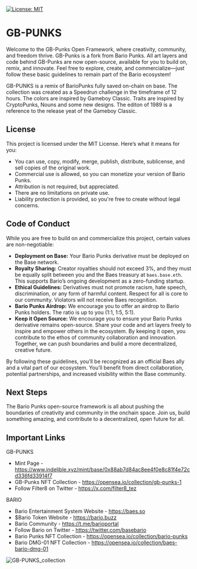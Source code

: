 [![License: MIT](https://img.shields.io/badge/License-MIT-yellow.svg)](https://opensource.org/licenses/MIT)

# GB-PUNKS

Welcome to the GB-Punks Open Framework, where creativity, community, and freedom thrive. GB-Punks is a fork from Bario Punks. All art layers and code behind GB-Punks are now open-source, available for you to build on, remix, and innovate. Feel free to explore, create, and commercialize—just follow these basic guidelines to remain part of the Bario ecosystem!

GB-PUNKS is a remix of BarioPunks fully saved on-chain on base. The collection was created as a Speedrun challenge in the timeframe of 12 hours. The colors are inspired by Gameboy Classic. Traits are inspired by CryptoPunks, Nouns and some new designs.
The editon of 1989 is a reference to the release yeat of the Gameboy Classic.

## License
This project is licensed under the MIT License. Here’s what it means for you:

* You can use, copy, modify, merge, publish, distribute, sublicense, and sell copies of the original work.
* Commercial use is allowed, so you can monetize your version of Bario Punks.
* Attribution is not required, but appreciated.
* There are no limitations on private use.
* Liability protection is provided, so you're free to create without legal concerns.

## Code of Conduct
While you are free to build on and commercialize this project, certain values are non-negotiable:

* **Deployment on Base:** Your Bario Punks derivative must be deployed on the Base network.
* **Royalty Sharing:** Creator royalties should not exceed 3%, and they must be equally split between you and the Baes treasury at `baes.base.eth`. This supports Bario’s ongoing development as a zero-funding startup.
* **Ethical Guidelines:** Derivatives must not promote racism, hate speech, discrimination, or any form of harmful content. Respect for all is core to our community. Violators will not receive Baes recognition.
* **Bario Punks Airdrop:** We encourage you to offer an airdrop to Bario Punks holders. The ratio is up to you (1:1, 1:5, 5:1).
* **Keep it Open Source:** We encourage you to ensure your Bario Punks derivative remains open-source. Share your code and art layers freely to inspire and empower others in the ecosystem. By keeping it open, you contribute to the ethos of community collaboration and innovation. Together, we can push boundaries and build a more decentralized, creative future.

By following these guidelines, you’ll be recognized as an official Baes ally and a vital part of our ecosystem. You’ll benefit from direct collaboration, potential partnerships, and increased visibility within the Base community.

## Next Steps
The Bario Punks open-source framework is all about pushing the boundaries of creativity and community in the onchain space. Join us, build something amazing, and contribute to a decentralized, open future for all. 


## Important Links

GB-PUNKS
* Mint Page - https://www.indelible.xyz/mint/base/0x88ab7d84ac8ee4f0e8c81f4e72cd336fd33914f7
* GB-Punks NFT Collection - https://opensea.io/collection/gb-punks-1
* Follow Filter8 on Twitter - https://x.com/filter8_tez

BARIO
* Bario Entertainment System Website - https://baes.so
* $Bario Token Website - https://bario.buzz
* Bario Community - https://t.me/barioportal
* Follow Bario on Twitter - https://twitter.com/basebario
* Bario Punks NFT Collection - https://opensea.io/collection/bario-punks
* Bario DMG-01 NFT Collection - https://opensea.io/collection/baes-bario-dmg-01

![GB-PUNKS_collection](https://github.com/user-attachments/assets/b26dbc93-6d5c-45e5-8a09-b14812a798b6)
